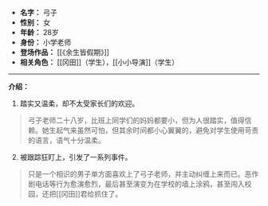 
- **名字：** 弓子
- **性别：** 女
- **年龄：** 28岁
- **身份：** 小学老师
- **登场作品：** [[《余生皆假期》]]
- **相关角色：** [[冈田]]（学生），[[小小导演]]（学生）

---

**介绍：** 

1. 踏实又温柔，却不太受家长们的欢迎。

> 弓子老师二十八岁，比班上同学们的妈妈都要小，但为人很踏实，值得信赖。她生起气来虽然可怕，但其余时间都小心翼翼的，避免对学生使用苛责的语言，语气十分温柔。

2. 被跟踪狂盯上，引发了一系列事件。

> 只是一个相识的男子单方面喜欢上了弓子老师，并主动纠缠上来而已。恶作剧电话等行为愈演愈烈，最后甚至演变为在学校的墙上涂鸦，甚至闯入校园，还把[[冈田]]君给抓住了。